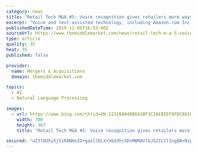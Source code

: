 ```yaml
---
category: news
title: "Retail Tech M&A #5: Voice recognition gives retailers more ways to communicate"
excerpt: "Voice and text-assisted technology, including Amazon.com Inc.'s (Nasdaq: AMZN) Alexa device, is becoming ubiquitous in everyday shopping routines, as we discover in the fifth part of Mergers & Acquistions’ 7-part series, Retail Tech M&A. Voice shopping on Alexa will rapidly rise, ranging from ordering food to restocking refrigerators ..."
publishedDateTime: 2019-12-05T16:55:00Z
sourceUrl: https://www.themiddlemarket.com/news/retail-tech-m-a-5-voice-recognition-gives-retailers-more-ways-to-communicate
type: article
quality: 35
heat: 35
published: false

provider:
  name: Mergers & Acquisitions
  domain: themiddlemarket.com

topics:
  - AI
  - Natural Language Processing

images:
  - url: https://www.bing.com/th?id=ON.22326A04BB662BF3C2AE85EF8FDCA81C
    width: 700
    height: 367
    title: "Retail Tech M&A #5: Voice recognition gives retailers more ways to communicate"

secured: "oZ3lDO5ySj5iR0NHxZO+gaxllDLX+V6d3hcXD+MWMAVlbJGZILClIngQN+NzpjSFNVcegU9hVSjMDcxWUg5b8Xdmj4KRymFL2cz8mTiubgWUceUbC0Kpv6jPFc1nivNhbPhbWazAUrb5+B/S0uHqrh+c0ttNaLfoF+XAJf5VSGBeRKHdrtYtjxzJhjuS1Hqx4vIeS50WQFaK4rOd9e/8EKSmZ7sShLJ1QLJUY5tqmgqstNgSNFAtDhxNwvo9eAhXIXM/dVMrxx6u56lGffHgQQ==;EYcuapDXX57ZqMaiQ83WiA=="
---
```



